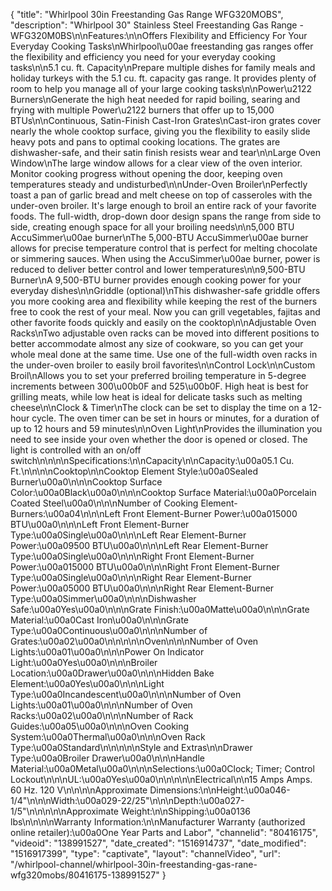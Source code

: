 {
    "title": "Whirlpool 30in Freestanding Gas Range WFG320MOBS",
    "description": "Whirlpool 30\" Stainless Steel Freestanding Gas Range - WFG320M0BS\n\nFeatures:\n\nOffers Flexibility and Efficiency For Your Everyday Cooking Tasks\nWhirlpool\u00ae freestanding gas ranges offer the flexibility and efficiency you need for your everyday cooking tasks\n\n5.1 cu. ft. Capacity\nPrepare multiple dishes for family meals and holiday turkeys with the 5.1 cu. ft. capacity gas range. It provides plenty of room to help you manage all of your large cooking tasks\n\nPower\u2122 Burners\nGenerate the high heat needed for rapid boiling, searing and frying with multiple Power\u2122 burners that offer up to 15,000 BTUs\n\nContinuous, Satin-Finish Cast-Iron Grates\nCast-iron grates cover nearly the whole cooktop surface, giving you the flexibility to easily slide heavy pots and pans to optimal cooking locations. The grates are dishwasher-safe, and their satin finish resists wear and tear\n\nLarge Oven Window\nThe large window allows for a clear view of the oven interior. Monitor cooking progress without opening the door, keeping oven temperatures steady and undisturbed\n\nUnder-Oven Broiler\nPerfectly toast a pan of garlic bread and melt cheese on top of casseroles with the under-oven broiler. It's large enough to broil an entire rack of your favorite foods. The full-width, drop-down door design spans the range from side to side, creating enough space for all your broiling needs\n\n5,000 BTU AccuSimmer\u00ae burner\nThe 5,000-BTU AccuSimmer\u00ae burner allows for precise temperature control that is perfect for melting chocolate or simmering sauces. When using the AccuSimmer\u00ae burner, power is reduced to deliver better control and lower temperatures\n\n9,500-BTU Burner\nA 9,500-BTU burner provides enough cooking power for your everyday dishes\n\nGriddle (optional)\nThis dishwasher-safe griddle offers you more cooking area and flexibility while keeping the rest of the burners free to cook the rest of your meal. Now you can grill vegetables, fajitas and other favorite foods quickly and easily on the cooktop\n\nAdjustable Oven Racks\nTwo adjustable oven racks can be moved into different positions to better accommodate almost any size of cookware, so you can get your whole meal done at the same time. Use one of the full-width oven racks in the under-oven broiler to easily broil favorites\n\nControl Lock\n\nCustom Broil\nAllows you to set your preferred broiling temperature in 5-degree increments between 300\u00b0F and 525\u00b0F. High heat is best for grilling meats, while low heat is ideal for delicate tasks such as melting cheese\n\nClock & Timer\nThe clock can be set to display the time on a 12-hour cycle. The oven timer can be set in hours or minutes, for a duration of up to 12 hours and 59 minutes\n\nOven Light\nProvides the illumination you need to see inside your oven whether the door is opened or closed. The light is controlled with an on\/off switch\n\n\n\nSpecifications:\n\nCapacity\n\nCapacity:\u00a05.1 Cu. Ft.\n\n\n\nCooktop\n\nCooktop Element Style:\u00a0Sealed Burner\u00a0\n\n\nCooktop Surface Color:\u00a0Black\u00a0\n\n\nCooktop Surface Material:\u00a0Porcelain Coated Steel\u00a0\n\n\nNumber of Cooking Element-Burners:\u00a04\n\n\nLeft Front Element-Burner Power:\u00a015000 BTU\u00a0\n\n\nLeft Front Element-Burner Type:\u00a0Single\u00a0\n\n\nLeft Rear Element-Burner Power:\u00a09500 BTU\u00a0\n\n\nLeft Rear Element-Burner Type:\u00a0Single\u00a0\n\n\nRight Front Element-Burner Power:\u00a015000 BTU\u00a0\n\n\nRight Front Element-Burner Type:\u00a0Single\u00a0\n\n\nRight Rear Element-Burner Power:\u00a05000 BTU\u00a0\n\n\nRight Rear Element-Burner Type:\u00a0Simmer\u00a0\n\n\nDishwasher Safe:\u00a0Yes\u00a0\n\n\nGrate Finish:\u00a0Matte\u00a0\n\n\nGrate Material:\u00a0Cast Iron\u00a0\n\n\nGrate Type:\u00a0Continuous\u00a0\n\n\nNumber of Grates:\u00a02\u00a0\n\n\n\n\nOven\n\n\nNumber of Oven Lights:\u00a01\u00a0\n\n\nPower On Indicator Light:\u00a0Yes\u00a0\n\n\nBroiler Location:\u00a0Drawer\u00a0\n\n\nHidden Bake Element:\u00a0Yes\u00a0\n\n\nLight Type:\u00a0Incandescent\u00a0\n\n\nNumber of Oven Lights:\u00a01\u00a0\n\n\nNumber of Oven Racks:\u00a02\u00a0\n\n\nNumber of Rack Guides:\u00a05\u00a0\n\n\nOven Cooking System:\u00a0Thermal\u00a0\n\n\nOven Rack Type:\u00a0Standard\n\n\n\n\nStyle and Extras\n\nDrawer Type:\u00a0Broiler Drawer\u00a0\n\n\nHandle Material:\u00a0Metal\u00a0\n\n\nSelections:\u00a0Clock; Timer; Control Lockout\n\n\nUL:\u00a0Yes\u00a0\n\n\n\n\nElectrical\n\n15 Amps Amps. 60 Hz. 120 V\n\n\n\nApproximate Dimensions:\n\nHeight:\u00a046-1\/4\"\n\n\nWidth:\u00a029-22\/25\"\n\n\nDepth:\u00a027-1\/5\"\n\n\n\n\nApproximate Weight:\n\nShipping:\u00a0136 lbs\n\n\n\nWarranty Information:\n\nManufacturer Warranty (authorized online retailer):\u00a0One Year Parts and Labor",
    "channelid": "80416175",
    "videoid": "138991527",
    "date_created": "1516914737",
    "date_modified": "1516917399",
    "type": "captivate",
    "layout": "channelVideo",
    "url": "\/whirlpool-channel\/whirlpool-30in-freestanding-gas-rane-wfg320mobs\/80416175-138991527"
}